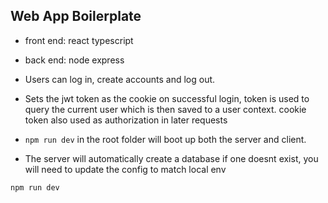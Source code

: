 ## Web App Boilerplate

- front end: react typescript
- back end: node express

- Users can log in, create accounts and log out.
- Sets the jwt token as the cookie on successful login, token is used to query the current user which is then saved to a user context. cookie token also used as authorization in later requests

- `npm run dev` in the root folder will boot up both the server and client.
- The server will automatically create a database if one doesnt exist, you will need to update the config to match local env

`npm run dev`
